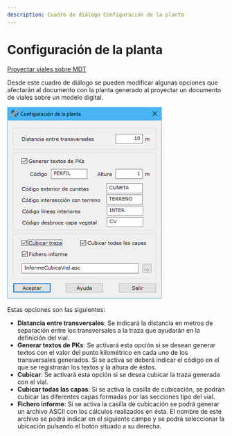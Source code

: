 ```yaml
---
description: Cuadro de diálogo Configuración de la planta
---
```


# Configuración de la planta

[Proyectar viales sobre MDT](proyectar-viales-sobre-mdt.md)

Desde este cuadro de diálogo se pueden modificar algunas opciones que afectarán al documento con la planta generado al proyectar un documento de viales sobre un modelo digital.

![Cuadro de diálogo Configuración de la planta](<../../../.gitbook/assets/image (101).png>)

Estas opciones son las siguientes:

* **Distancia entre transversales**: Se indicará la distancia en metros de separación entre los transversales a la traza que ayudarán en la definición del vial.
* **Generar textos de PKs**: Se activará esta opción si se desean generar textos con el valor del punto kilométrico en cada uno de los transversales generados. Si se activa se deberá indicar el código en el que se registrarán los textos y la altura de éstos.
* **Cubicar**: Se activará esta opción si se desea cubicar la traza generada con el vial.
* **Cubicar todas las capas**: Si se activa la casilla de cubicación, se podrán cubicar las diferentes capas formadas por las secciones tipo del vial.
* **Fichero informe**: Si se activa la casilla de cubicación se podrá generar un archivo ASCII con los cálculos realizados en ésta. El nombre de este archivo se podrá indicar en el siguiente campo y se podrá seleccionar la ubicación pulsando el botón situado a su derecha.
